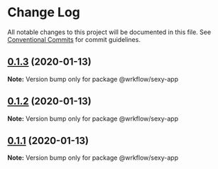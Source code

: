 # Change Log

All notable changes to this project will be documented in this file.
See [Conventional Commits](https://conventionalcommits.org) for commit guidelines.

## [0.1.3](https://github.com/BojanSibar/sibar-vrba/compare/@wrkflow/sexy-app@0.1.2...@wrkflow/sexy-app@0.1.3) (2020-01-13)

**Note:** Version bump only for package @wrkflow/sexy-app





## [0.1.2](https://github.com/BojanSibar/sibar-vrba/compare/@wrkflow/sexy-app@0.1.1...@wrkflow/sexy-app@0.1.2) (2020-01-13)

**Note:** Version bump only for package @wrkflow/sexy-app





## [0.1.1](https://github.com/BojanSibar/sibar-vrba/compare/@wrkflow/sexy-app@0.1.0...@wrkflow/sexy-app@0.1.1) (2020-01-13)

**Note:** Version bump only for package @wrkflow/sexy-app
